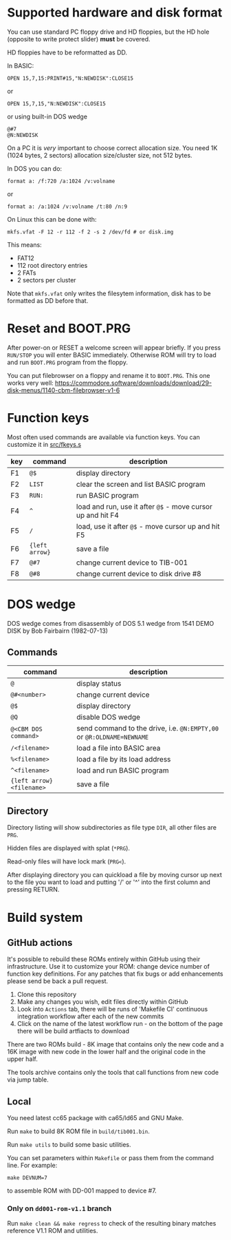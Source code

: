 
# Supported hardware and disk format

You can use standard PC floppy drive and HD floppies, but the HD hole (opposite to write protect slider) **must** be covered.

HD floppies have to be reformatted as DD.

In BASIC:
```
OPEN 15,7,15:PRINT#15,"N:NEWDISK":CLOSE15
```
or
```
OPEN 15,7,15,"N:NEWDISK":CLOSE15
```
or using built-in DOS wedge
```
@#7
@N:NEWDISK
```

On a PC it is *very* important to choose correct allocation size. You need 1K (1024 bytes, 2 sectors) allocation size/cluster size, not 512 bytes.

In DOS you can do:
```
format a: /f:720 /a:1024 /v:volname
```
or
```
format a: /a:1024 /v:volname /t:80 /n:9
```

On Linux this can be done with:
```
mkfs.vfat -F 12 -r 112 -f 2 -s 2 /dev/fd # or disk.img
```

This means:

- FAT12
- 112 root directory entries
- 2 FATs
- 2 sectors per cluster

Note that `mkfs.vfat` only writes the filesytem information, disk has to be formatted as DD before that.

# Reset and BOOT.PRG

After power-on or RESET a welcome screen will appear briefly. If you press `RUN/STOP` you will enter BASIC immediately. Otherwise ROM will try to load and run `BOOT.PRG` program from the floppy.

You can put filebrowser on a floppy and rename it to `BOOT.PRG`. This one works very well: https://commodore.software/downloads/download/29-disk-menus/1140-cbm-filebrowser-v1-6

# Function keys

Most often used commands are available via function keys. You can customize it in [src/fkeys.s](fkeys.s)

| key | command | description |
|---- | ---- |---- |
| F1 | `@$` | display directory |
| F2 | `LIST` | clear the screen and list BASIC program |
| F3 | `RUN:` | run BASIC program |
| F4 | `^` | load and run, use it after `@$` - move cursor up and hit F4 |
| F5 | `/` | load, use it after `@$` - move cursor up and hit F5 |
| F6 | `{left arrow}` | save a file |
| F7 | `@#7` | change current device to TIB-001 |
| F8 | `@#8` | change current device to disk drive #8 |

# DOS wedge

DOS wedge comes from disassembly of DOS 5.1 wedge from 1541 DEMO DISK by Bob Fairbairn (1982-07-13)

## Commands

| command 				| description |
|--------				|--------|
|  `@`   				| display status |
|  `@#<number>` 			| change current device |
|  `@$`					| display directory |
|  `@Q` 				| disable DOS wedge |
|  `@<CBM DOS command>` 		| send command to the drive, i.e. `@N:EMPTY,00` or `@R:OLDNAME=NEWNAME` |
|  `/<filename>` 			| load a file into BASIC area |
|  `%<filename>` 			| load a file by its load address |
|  `^<filename>` 			| load and run BASIC program |
|  `{left arrow}<filename>`		| save a file |

## Directory

Directory listing will show subdirectories as file type `DIR`, all other files are `PRG`.

Hidden files are displayed with splat (`*PRG`).

Read-only files will have lock mark (`PRG<`).

After displaying directory you can quickload a file by moving cursor up next to the file you want to load and putting '/' or '^' into the first column and pressing RETURN.

# Build system

## GitHub actions

It's possible to rebuild these ROMs entirely within GitHub using their infrastructure. Use it to customize your ROM: change device number of function key definitions.
For any patches that fix bugs or add enhancements please send be back a pull request.

1. Clone this repository
2. Make any changes you wish, edit files directly within GitHub
3. Look into `Actions` tab, there will be runs of 'Makefile CI' continuous integration workflow after each of the new commits
4. Click on the name of the latest workflow run - on the bottom of the page there will be build artfiacts to download

There are two ROMs build - 8K image that contains only the new code and a 16K image with new code in the lower half and the original code in the upper half.

The tools archive contains only the tools that call functions from new code via jump table.

## Local

You need latest cc65 package with ca65/ld65 and GNU Make.

Run `make` to build 8K ROM file in `build/tib001.bin`.

Run `make utils` to build some basic utilities.

You can set parameters within `Makefile` or pass them from the command line. For example:
```
make DEVNUM=7
```
to assemble ROM with DD-001 mapped to device #7.

### Only on `dd001-rom-v1.1` branch

Run `make clean && make regress` to check of the resulting binary matches reference V1.1 ROM and utilities.

